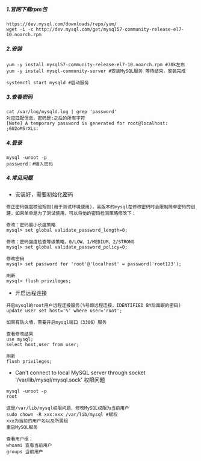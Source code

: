 ##### 1.官网下载rpm包
    https://dev.mysql.com/downloads/repo/yum/
    wget -i -c http://dev.mysql.com/get/mysql57-community-release-el7-10.noarch.rpm
    
##### 2.安装
    yum -y install mysql57-community-release-el7-10.noarch.rpm #30k左右
    yum -y install mysql-community-server #安装MySQL服务 等待结束，安装完成
    
    systemctl start mysqld #启动服务
    
##### 3.查看密码
    cat /var/log/mysqld.log | grep 'password'
    对应匹配信息，密码是:之后的所有字符
    [Note] A temporary password is generated for root@localhost: ;6U2oMSrXLs:
    
##### 4.登录
    mysql -uroot -p
    password：#输入密码

##### 4.常见问题
- 安装好，需要初始化密码
```
修正密码强度校验规则(用于测试环境使用)，高版本的mysql在修改密码时会限制简单密码的创建，如果单单是为了测试使用，可以将他的密码检测策略修改下：

修改：密码最小长度策略
mysql> set global validate_password_length=0;

修改：密码强度检查等级策略，0/LOW、1/MEDIUM、2/STRONG
mysql> set global validate_password_policy=0;
 
修改密码
mysql> set password for 'root'@'localhost' = password('root123');

刷新
mysql> flush privileges;
```

- 开启远程连接
```
开启mysql的root用户远程连接服务(%号即远程连接，IDENTIFIED BY后面跟的密码)
update user set host='%' where user='root';

如果有防火墙，需要开启mysql端口（3306）服务

查看修改结果
use mysql;
select host,user from user;

刷新
flush privileges;
```

- Can't connect to local MySQL server through socket '/var/lib/mysql/mysql.sock' 权限问题
```
mysql -uroot -p
root

这是/var/lib/mysql权限问题，修改MySQL权限为当前用户
sudo chown -R xxx:xxx /var/lib/mysql #赋权
xxx为当前的用户名以及所属组 
重启MySQL服务

查看用户组：
whoami 查看当前用户
groups 当前用户
```
